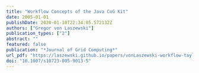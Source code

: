 ```yaml
---
title: "Workflow Concepts of the Java CoG Kit"
date: 2005-01-01
publishDate: 2020-01-10T22:34:05.572132Z
authors: ["Gregor von Laszewski"]
publication_types: ["2"]
abstract: ""
featured: false
publication: "*Journal of Grid Computing*"
url_pdf: "https://laszewski.github.io/papers/vonLaszewski-workflow-taylor-anl.pdf"
doi: "10.1007/s10723-005-9013-5"
---
```


